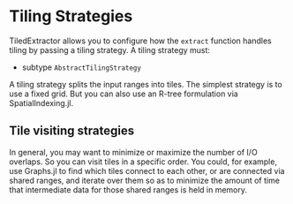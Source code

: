 # Tiling Strategies

TiledExtractor allows you to configure how the `extract` function handles tiling by passing a tiling strategy.  A tiling strategy must:
- subtype `AbstractTilingStrategy`

A tiling strategy splits the input ranges into tiles.  The simplest strategy is to use a fixed grid.  But you can also use an R-tree formulation via SpatialIndexing.jl.

## Tile visiting strategies

In general, you may want to minimize or maximize the number of I/O overlaps.  So you can visit tiles in a specific order.  You could, for example, use Graphs.jl to find which tiles connect to each other, or are connected via shared ranges, and iterate over them so as to minimize the amount of time that intermediate data for those shared ranges is held in memory.

